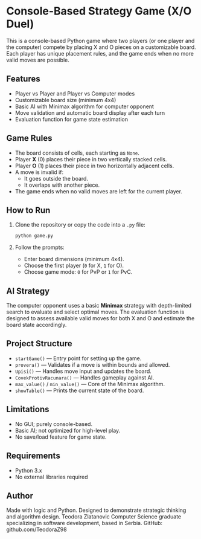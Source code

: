 # Console-Based Strategy Game (X/O Duel)

This is a console-based Python game where two players (or one player and the computer) compete by placing X and O pieces on a customizable board. Each player has unique placement rules, and the game ends when no more valid moves are possible.

## Features

- Player vs Player and Player vs Computer modes
- Customizable board size (minimum 4x4)
- Basic AI with Minimax algorithm for computer opponent
- Move validation and automatic board display after each turn
- Evaluation function for game state estimation

## Game Rules

- The board consists of cells, each starting as `None`.
- Player **X** (0) places their piece in two vertically stacked cells.
- Player **O** (1) places their piece in two horizontally adjacent cells.
- A move is invalid if:
  - It goes outside the board.
  - It overlaps with another piece.
- The game ends when no valid moves are left for the current player.

## How to Run

1. Clone the repository or copy the code into a `.py` file:
    ```bash
    python game.py
    ```

2. Follow the prompts:
    - Enter board dimensions (minimum 4x4).
    - Choose the first player (`0` for X, `1` for O).
    - Choose game mode: `0` for PvP or `1` for PvC.

## AI Strategy

The computer opponent uses a basic **Minimax** strategy with depth-limited search to evaluate and select optimal moves. The evaluation function is designed to assess available valid moves for both X and O and estimate the board state accordingly.

## Project Structure

- `startGame()` — Entry point for setting up the game.
- `provera()` — Validates if a move is within bounds and allowed.
- `Upisi()` — Handles move input and updates the board.
- `CovekProtivRacunara()` — Handles gameplay against AI.
- `max_value()` / `min_value()` — Core of the Minimax algorithm.
- `showTable()` — Prints the current state of the board.

## Limitations

- No GUI; purely console-based.
- Basic AI; not optimized for high-level play.
- No save/load feature for game state.

## Requirements

- Python 3.x
- No external libraries required

## Author

Made with logic and Python. Designed to demonstrate strategic thinking and algorithm design.
Teodora Zlatanovic
Computer Science graduate specializing in software development, based in Serbia.
GitHub: github.com/TeodoraZ98




